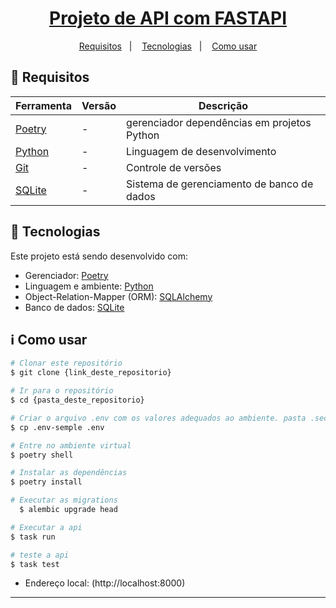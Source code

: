 <h1 align="center">
  <a href="">Projeto de API com FASTAPI</a>
</h1>

<p align="center">
  <a href="#memo-requisitos">Requisitos</a>&nbsp;&nbsp;&nbsp;|&nbsp;&nbsp;&nbsp;
  <a href="#rocket-tecnologias">Tecnologias</a>&nbsp;&nbsp;&nbsp;|&nbsp;&nbsp;&nbsp;
  <a href="#information_source-como-usar">Como usar</a>
</p>

## :memo: Requisitos

| Ferramenta                                         | Versão  | Descrição                                   |
| -------------------------------------------------- | ------- | ------------------------------------------- |
| [Poetry](https://python-poetry.org/)               | -       | gerenciador dependências em projetos Python |
| [Python](https://www.python.org/)                  | -       | Linguagem de desenvolvimento                |
| [Git](https://git-scm.com)                         | -       | Controle de versões                         |
| [SQLite](https://sqlite.org/)                      | -       | Sistema de gerenciamento de banco de dados  |


## :rocket: Tecnologias

Este projeto está sendo desenvolvido com:

- Gerenciador: [Poetry](https://python-poetry.org/)
- Linguagem e ambiente: [Python](https://www.python.org/)
- Object-Relation-Mapper (ORM): [SQLAlchemy](https://www.sqlalchemy.org/)
- Banco de dados: [SQLite](https://sqlite.org/)


## :information_source: Como usar

```bash
# Clonar este repositório
$ git clone {link_deste_repositorio}

# Ir para o repositório
$ cd {pasta_deste_repositorio}

# Criar o arquivo .env com os valores adequados ao ambiente. pasta .secrets precisa ter (TESTE_SECRET).
$ cp .env-semple .env

# Entre no ambiente virtual
$ poetry shell

# Instalar as dependências
$ poetry install

# Executar as migrations
  $ alembic upgrade head

# Executar a api
$ task run

# teste a api
$ task test
```

- Endereço local: (http://localhost:8000)


---
